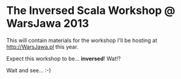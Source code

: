 The Inversed Scala Workshop @ WarsJawa 2013
===========================================

This will contain materials for the workshop I'll be hosting at http://WarsJawa.pl this year.

Expect this workshop to be... **inversed**! Wat!?

Wait and see... :-)
